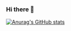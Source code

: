 ### Hi there 👋

[![Anurag's GitHub stats](https://github-readme-stats.vercel.app/api?username=rumengkai&count_private=true&show_icons=true&theme=material-palenight)](https://github.com/anuraghazra/github-readme-stats)
